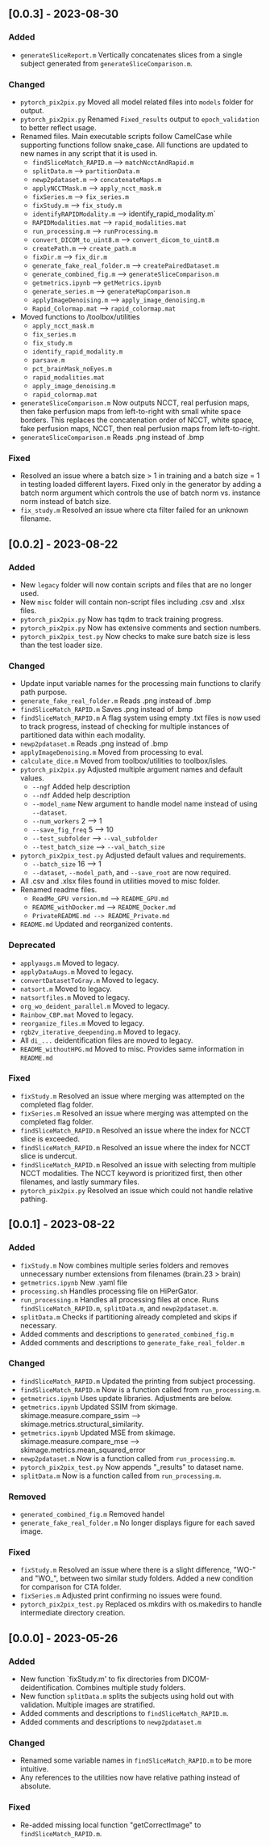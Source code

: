 ## [0.0.3] - 2023-08-30
### Added
- `generateSliceReport.m` Vertically concatenates slices from a single subject generated from `generateSliceComparison.m`.

### Changed
- `pytorch_pix2pix.py` Moved all model related files into `models` folder for output.
- `pytorch_pix2pix.py` Renamed `Fixed_results` output to `epoch_validation` to better reflect usage.
- Renamed files. Main executable scripts follow CamelCase while supporting functions follow snake_case. All functions are updated to new names in any script that it is used in.
    - `findSliceMatch_RAPID.m` --> `matchNcctAndRapid.m`
    - `splitData.m` --> `partitionData.m`
    - `newp2pdataset.m` --> `concatenateMaps.m`
    - `applyNCCTMask.m` --> `apply_ncct_mask.m`
    - `fixSeries.m` --> `fix_series.m`
    - `fixStudy.m` --> `fix_study.m`
    - `identifyRAPIDModality.m` --> identify_rapid_modality.m`
    - `RAPIDModalities.mat` --> `rapid_modalities.mat`
    - `run_processing.m` --> `runProcessing.m`
    - `convert_DICOM_to_uint8.m` --> `convert_dicom_to_uint8.m`
    - `createPath.m` --> `create_path.m`
    - `fixDir.m` --> `fix_dir.m`
    - `generate_fake_real_folder.m` --> `createPairedDataset.m`
    - `generate_combined_fig.m` --> `generateSliceComparison.m`
    - `getmetrics.ipynb` --> `getMetrics.ipynb`
    - `generate_series.m` --> `generateMapComparison.m`
    - `applyImageDenoising.m` --> `apply_image_denoising.m`
    - `Rapid_Colormap.mat` --> `rapid_colormap.mat`
- Moved functions to /toolbox/utilities
    - `apply_ncct_mask.m`
    - `fix_series.m`
    - `fix_study.m`
    - `identify_rapid_modality.m`
    - `parsave.m`
    - `pct_brainMask_noEyes.m`
    - `rapid_modalities.mat`
    - `apply_image_denoising.m`
    - `rapid_colormap.mat`
- `generateSliceComparison.m` Now outputs NCCT, real perfusion maps, then fake perfusion maps from left-to-right with small white space borders. This replaces the concatenation order of NCCT, white space, fake perfusion maps, NCCT, then real perfusion maps from left-to-right.
- `generateSliceComparison.m` Reads .png instead of .bmp

### Fixed
- Resolved an issue where a batch size > 1 in training and a batch size = 1 in testing loaded different layers. Fixed only in the generator by adding a batch norm argument which controls the use of batch norm vs. instance norm instead of batch size.
- `fix_study.m` Resolved an issue where cta filter failed for an unknown filename.

## [0.0.2] - 2023-08-22
### Added
- New `legacy` folder will now contain scripts and files that are no longer used.
- New `misc` folder will contain non-script files including .csv and .xlsx files.
- `pytorch_pix2pix.py` Now has tqdm to track training progress.
- `pytorch_pix2pix.py` Now has extensive comments and section numbers.
- `pytorch_pix2pix_test.py` Now checks to make sure batch size is less than the test loader size.

### Changed
- Update input variable names for the processing main functions to clarify path purpose.
- `generate_fake_real_folder.m` Reads .png instead of .bmp
- `findSliceMatch_RAPID.m` Saves .png instead of .bmp
- `findSliceMatch_RAPID.m` A flag system using empty .txt files is now used to track progress, instead of checking for multiple instances of partitioned data within each modality.
- `newp2pdataset.m` Reads .png instead of .bmp
- `applyImageDenoising.m` Moved from processing to eval.
- `calculate_dice.m` Moved from toolbox/utilities to toolbox/isles.
- `pytorch_pix2pix.py` Adjusted multiple argument names and default values.
    - `--ngf` Added help description
    - `--ndf` Added help description
    - `--model_name` New argument to handle model name instead of using `--dataset`.
    - `--num_workers` 2 --> 1
    - `--save_fig_freq` 5 --> 10
    - `--test_subfolder` --> `--val_subfolder`
    - `--test_batch_size` --> `--val_batch_size`
- `pytorch_pix2pix_test.py` Adjusted default values and requirements.
    - `--batch_size` 16 --> 1
    - `--dataset`, `--model_path`, and `--save_root` are now required.
- All .csv and .xlsx files found in utilities moved to misc folder.
- Renamed readme files.
    - `ReadMe_GPU version.md` --> `README_GPU.md`
    - `README_withDocker.md` --> `README_Docker.md`
    - `PrivateREADME.md --> README_Private.md`
- `README.md` Updated and reorganized contents.

### Deprecated
- `applyaugs.m` Moved to legacy.
- `applyDataAugs.m` Moved to legacy.
- `convertDatasetToGray.m` Moved to legacy.
- `natsort.m` Moved to legacy.
- `natsortfiles.m` Moved to legacy.
- `org_wo_deident_parallel.m` Moved to legacy.
- `Rainbow_CBP.mat` Moved to legacy.
- `reorganize_files.m` Moved to legacy.
- `rgb2v_iterative_deepending.m` Moved to legacy.
- All `di_...` deidentification files are moved to legacy.
- `README_withoutHPG.md` Moved to misc. Provides same information in `README.md`

### Fixed
- `fixStudy.m` Resolved an issue where merging was attempted on the completed flag folder.
- `fixSeries.m` Resolved an issue where merging was attempted on the completed flag folder.
- `findSliceMatch_RAPID.m` Resolved an issue where the index for NCCT slice is exceeded.
- `findSliceMatch_RAPID.m` Resolved an issue where the index for NCCT slice is undercut.
- `findSliceMatch_RAPID.m` Resolved an issue with selecting from multiple NCCT modalities. The NCCT keyword is prioritized first, then other filenames, and lastly summary files.
- `pytorch_pix2pix.py` Resolved an issue which could not handle relative pathing.


## [0.0.1] - 2023-08-22
### Added
- `fixStudy.m` Now combines multiple series folders and removes unnecessary number extensions from filenames (brain.23 > brain)
- `getmetrics.ipynb` New .yaml file
- `processing.sh` Handles processing file on HiPerGator.
- `run_processing.m` Handles all processing files at once. Runs `findSliceMatch_RAPID.m`, `splitData.m`, and `newp2pdataset.m`.
- `splitData.m` Checks if partitioning already completed and skips if necessary.
- Added comments and descriptions to `generated_combined_fig.m`
- Added comments and descriptions to `generate_fake_real_folder.m`

### Changed
- `findSliceMatch_RAPID.m` Updated the printing from subject processing.
- `findSliceMatch_RAPID.m` Now is a function called from `run_processing.m`.
- `getmetrics.ipynb` Uses update libraries. Adjustments are below.
- `getmetrics.ipynb` Updated SSIM from skimage. skimage.measure.compare_ssim --> skimage.metrics.structural_similarity.
- `getmetrics.ipynb` Updated MSE from skimage. skimage.measure.compare_mse --> skimage.metrics.mean_squared_error
- `newp2pdataset.m` Now is a function called from `run_processing.m`.
- `pytorch_pix2pix_test.py` Now appends "_results" to dataset name.
- `splitData.m` Now is a function called from `run_processing.m`.

### Removed
- `generated_combined_fig.m` Removed handel
- `generate_fake_real_folder.m` No longer displays figure for each saved image.

### Fixed
- `fixStudy.m` Resolved an issue where there is a slight difference, "WO-" and "WO_", between two similar study folders. Added a new condition for comparison for CTA folder.
- `fixSeries.m` Adjusted print confirming no issues were found.
- `pytorch_pix2pix_test.py` Replaced os.mkdirs with os.makedirs to handle intermediate directory creation.



## [0.0.0] - 2023-05-26
### Added
- New function `fixStudy.m' to fix directories from DICOM-deidentification. Combines multiple study folders.
- New function `splitData.m` splits the subjects using hold out with validation. Multiple images are stratified.
- Added comments and descriptions to `findSliceMatch_RAPID.m`.
- Added comments and descriptions to `newp2pdataset.m`

### Changed
- Renamed some variable names in `findSliceMatch_RAPID.m` to be more intuitive.
- Any references to the utilities now have relative pathing instead of absolute.

### Fixed
- Re-added missing local function "getCorrectImage" to `findSliceMatch_RAPID.m`.